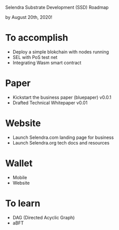 Selendra Substrate Development (SSD) Roadmap

by August 20th, 2020!

# To accomplish
- Deploy a simple blokchain with nodes running
- SEL with PoS test net
- Integrating Wasm smart contract

# Paper
- Kickstart the business paper (bluepaper) v0.0.1
- Drafted Technical Whitepaper v0.01

# Website
- Launch Selendra.com landing page for business
- Launch Selendra.org tech docs and resources

# Wallet
- Mobile 
- Website

# To learn 
- DAG (Directed Acyclic Graph)
- aBFT
